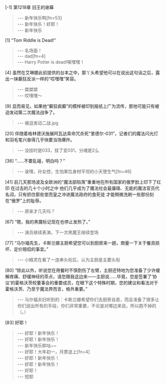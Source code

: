 
[-1] 第1218章 旧王的谢幕
>--- 新年快乐鸭[fn=53]<br>
>--- 新年快乐！好耶！<br>
>--- 新年快乐<br>

[1] “Tom Riddle is Dead!”
>--- 名场面！<br>
>--- dad[fn=4]<br>
>--- Harry Potter is dead!唉嘿嘿！<br>

[4] 虽然在艾琳娜此前提供的台本之中，那丫头希望他可以在说出这句话之后，露出一抹癫狂反派一样的“哎嘿嘿”笑容。
>--- 桀桀桀<br>
>--- 哎嘿嘿～<br>

[9] 显而易见，如果他“癫狂疯癫”的模样被印到报纸上广为流传，那他可能只有被迫发动第二次魔法战争了。
>--- 被迫发动二战.jpg<br>

[20] 伴随着格林德沃施展阿瓦达索命咒杀死“里德尔-031”，记者们的魔法闪光灯和羽毛笔兴奋得几乎快要当场爆炸。
>--- 没挂时是033，挂了变031，分魂是2么<br>

[36] “……不要乱碰，明白吗？”
>--- 诶嘿，孙女控，生怕某位身材平坦的小天使生气[fn=46]<br>

[41] 前几天那场波及全欧洲的“魔法部陷落”重重地在所有国家的傲罗脸上印下了红印 在过去的几十个小时之中 他们几乎成为了魔法社会最庸碌、无能的魔法官员代名词，只有抓住那些堂而皇之冲进魔法政府的食死徒 才能稍微洗刷一些那份刻在“傲罗”上的耻辱。
>--- 原来才几天吗？<br>

[67] “嗯，我的黑魔标记现在也停止发热了。”
>--- 演员继续表演。下一次黑魔王继续登场<br>

[77] “马尔福先生，卡斯兰娜主厨希望您可以到厨房来一趟，商量一下关于餐具损坏、定价赔偿的事宜。”
>--- 小精灵在看了一连串头衔后，认为主厨是主要头衔<br>

[80] “除此以外，听说您在用餐时不慎割伤了左臂，主厨还特地为您准备了少许缓解疼痛、舒缓神经的茶点，请您跟我这边来——主厨说……毕竟，您是签署了‘协议’的霍格沃茨校董事会的重要成员，在眼下这个特殊时期，您的建议和看法对于霍格沃茨、乃至于魔法界而言，格外重要。”
>--- 马尔福夫妇听到的：卡斯兰娜希望你们去厨房自首，而且准备了很多让你们说出所有的手段，你们非常重要，不论是对哪边来说，所以跑不掉的（。）<br>

[83] 好耶！
>--- 好耶！新年快乐！<br>
>--- 好耶！新年快乐！<br>
>--- 新年快乐胖咕~~<br>
>--- 好耶！大年初一，月票送上[fn=4]<br>
>--- 好耶！新年快乐！<br>
>--- 好耶！新年快乐！<br>
>--- 好耶！<br>
>--- 短耶<br>

